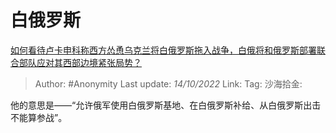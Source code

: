 # 白俄罗斯
[如何看待卢卡申科称西方怂恿乌克兰将白俄罗斯拖入战争，白俄将和俄罗斯部署联合部队应对其西部边境紧张局势？](https://www.zhihu.com/question/558582675/answer/2710437014)

> Author: #Anonymity
> Last update: *14/10/2022*
> Link:
> Tag:
> 沙海拾金:

他的意思是——“允许俄军使用白俄罗斯基地、在白俄罗斯补给、从白俄罗斯出击不能算参战”。
